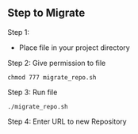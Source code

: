 
## Step to Migrate

Step 1:
- Place file in your project directory

Step 2: Give permission to file
```
chmod 777 migrate_repo.sh
```

Step 3: Run file

```
./migrate_repo.sh
```
Step 4: Enter URL to new Repository
